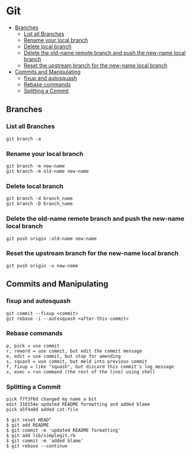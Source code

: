 # Git

- [Branches](##Branches)
  * [List all Branches](###List%20all%20Branches)
  * [Rename your local branch](###Rename%20your%20local%20branch)
  * [Delete local branch](###Delete%20local%20branch)
  * [Delete the old-name remote branch and push the new-name local branch](###Delete%20the%20old-name%20remote%20branch%20and%20push%20the%20new-name%20local%20branch)
  * [Reset the upstream branch for the new-name local branch](###Reset%20the%20upstream%20branch%20for%20the%20new-name%20local%20branch)
- [Commits and Manipulating](##Commits%20and%20Manipulating)
  * [fixup and autosquash](###fixup%20and%20autosquash)
  * [Rebase commands](###Rebase%20commands)
  * [Splitting a Commit](###Splitting%20a%20Commit)
  
## Branches
### List all Branches
```
git branch -a
```
### Rename your local branch
```
git branch -m new-name
git branch -m old-name new-name
```
### Delete local branch
```
git branch -d branch_name
git branch -D branch_name
```
### Delete the old-name remote branch and push the new-name local branch
```
git push origin :old-name new-name
```
### Reset the upstream branch for the new-name local branch
```
git push origin -u new-name
```
## Commits and Manipulating
### fixup and autosquash
```
git commit --fixup <commit>
git rebase -i --autosquash <after-this-commit>
```
### Rebase commands
```
p, pick = use commit
r, reword = use commit, but edit the commit message
e, edit = use commit, but stop for amending
s, squash = use commit, but meld into previous commit
f, fixup = like "squash", but discard this commit's log message
x, exec = run command (the rest of the line) using shell
```
### Splitting a Commit
```
pick f7f3f6d changed my name a bit
edit 310154e updated README formatting and added blame
pick a5f4a0d added cat-file
```
```
$ git reset HEAD^
$ git add README
$ git commit -m 'updated README formatting'
$ git add lib/simplegit.rb
$ git commit -m 'added blame'
$ git rebase --continue
```

